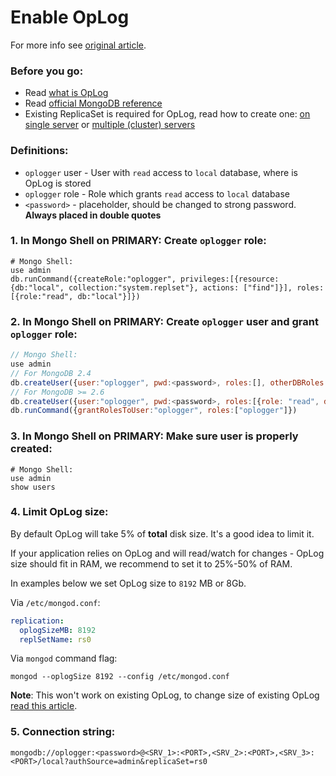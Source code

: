 Enable OpLog
======

For more info see [original article](https://veliovgroup.com/article/2qsjtNf8NSB9XxZDh/mongodb-replica-set-with-oplog).

### Before you go:
 - Read [what is OpLog](http://www.briancarpio.com/2012/04/21/mongodb-the-oplog-explain/)
 - Read [official MongoDB reference](https://docs.mongodb.com/manual/core/replica-set-oplog/)
 - Existing ReplicaSet is required for OpLog, read how to create one: [on single server](https://github.com/veliovgroup/ostrio/blob/master/tutorials/mongodb/single-server-replica-set.md) or [multiple (cluster) servers](https://github.com/veliovgroup/ostrio/blob/master/tutorials/mongodb/multiple-server-replica-set.md)

### Definitions:
 - `oplogger` user - User with `read` access to `local` database, where is OpLog is stored
 - `oplogger` role - Role which grants `read` access to `local` database
 - `<password>` - placeholder, should be changed to strong password. __Always placed in double quotes__

### 1. In Mongo Shell on PRIMARY: Create `oplogger` role:
```shell
# Mongo Shell:
use admin
db.runCommand({createRole:"oplogger", privileges:[{resource: {db:"local", collection:"system.replset"}, actions: ["find"]}], roles:[{role:"read", db:"local"}]})
```

### 2. In Mongo Shell on PRIMARY: Create `oplogger` user and grant `oplogger` role:
```javascript
// Mongo Shell:
use admin
// For MongoDB 2.4
db.createUser({user:"oplogger", pwd:<password>, roles:[], otherDBRoles:{local:["read"]}})
// For MongoDB >= 2.6
db.createUser({user:"oplogger", pwd:<password>, roles:[{role: "read", db: "local"}]})
db.runCommand({grantRolesToUser:"oplogger", roles:["oplogger"]})
```

### 3. In Mongo Shell on PRIMARY: Make sure user is properly created:
```shell
# Mongo Shell:
use admin
show users
```

### 4. Limit OpLog size:
By default OpLog will take 5% of __total__ disk size. It's a good idea to limit it.

If your application relies on OpLog and will read/watch for changes - OpLog size should fit in RAM, we recommend to set it to 25%-50% of RAM.

In examples below we set OpLog size to `8192` MB or 8Gb.

Via `/etc/mongod.conf`:
```yaml
replication:
  oplogSizeMB: 8192
  replSetName: rs0
```

Via `mongod` command flag:
```shell
mongod --oplogSize 8192 --config /etc/mongod.conf
```

__Note__: This won't work on existing OpLog, to change size of existing OpLog [read this article](https://docs.mongodb.com/manual/tutorial/change-oplog-size/).

### 5. Connection string:
```plain
mongodb://oplogger:<password>@<SRV_1>:<PORT>,<SRV_2>:<PORT>,<SRV_3>:<PORT>/local?authSource=admin&replicaSet=rs0
```
